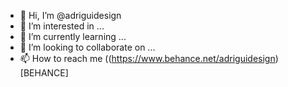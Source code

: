 - 👋 Hi, I’m @adriguidesign
- 👀 I’m interested in ...
- 🌱 I’m currently learning ...
- 💞️ I’m looking to collaborate on ...
- 📫 How to reach me ((https://www.behance.net/adriguidesign)[BEHANCE]

<!---
adriguidesign/adriguidesign is a ✨ special ✨ repository because its `README.md` (this file) appears on your GitHub profile.
You can click the Preview link to take a look at your changes.
--->
